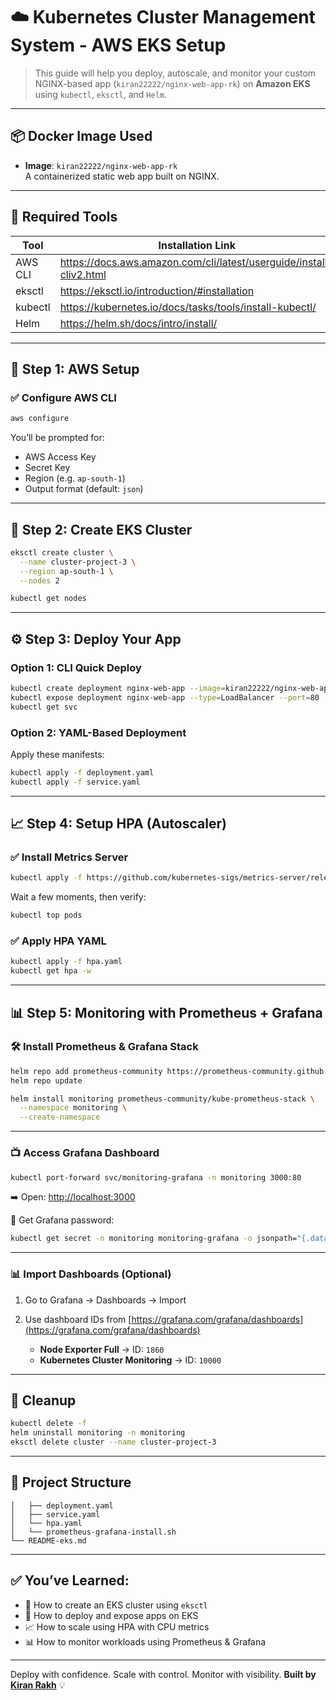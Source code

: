 # ☁️ Kubernetes Cluster Management System - AWS EKS Setup

> This guide will help you deploy, autoscale, and monitor your custom NGINX-based app (`kiran22222/nginx-web-app-rk`) on **Amazon EKS** using `kubectl`, `eksctl`, and `Helm`.

---

## 📦 Docker Image Used

- **Image**: `kiran22222/nginx-web-app-rk`  
A containerized static web app built on NGINX.

---

## 🧰 Required Tools

| Tool     | Installation Link |
|----------|-------------------|
| AWS CLI  | https://docs.aws.amazon.com/cli/latest/userguide/install-cliv2.html |
| eksctl   | https://eksctl.io/introduction/#installation |
| kubectl  | https://kubernetes.io/docs/tasks/tools/install-kubectl/ |
| Helm     | https://helm.sh/docs/intro/install/ |

---

## 🔧 Step 1: AWS Setup

### ✅ Configure AWS CLI

```bash
aws configure
````

You’ll be prompted for:

* AWS Access Key
* Secret Key
* Region (e.g. `ap-south-1`)
* Output format (default: `json`)

---

## 🚀 Step 2: Create EKS Cluster

```bash
eksctl create cluster \
  --name cluster-project-3 \
  --region ap-south-1 \
  --nodes 2

kubectl get nodes
```

---

## ⚙️ Step 3: Deploy Your App

### Option 1: CLI Quick Deploy

```bash
kubectl create deployment nginx-web-app --image=kiran22222/nginx-web-app-rk
kubectl expose deployment nginx-web-app --type=LoadBalancer --port=80
kubectl get svc
```

### Option 2: YAML-Based Deployment

Apply these manifests:

```bash
kubectl apply -f deployment.yaml
kubectl apply -f service.yaml
```

---

## 📈 Step 4: Setup HPA (Autoscaler)

### ✅ Install Metrics Server

```bash
kubectl apply -f https://github.com/kubernetes-sigs/metrics-server/releases/latest/download/components.yaml
```

Wait a few moments, then verify:

```bash
kubectl top pods
```

### ✅ Apply HPA YAML

```bash
kubectl apply -f hpa.yaml
kubectl get hpa -w
```

---

## 📊 Step 5: Monitoring with Prometheus + Grafana

### 🛠️ Install Prometheus & Grafana Stack

```bash
helm repo add prometheus-community https://prometheus-community.github.io/helm-charts
helm repo update

helm install monitoring prometheus-community/kube-prometheus-stack \
  --namespace monitoring \
  --create-namespace
```

---

### 📺 Access Grafana Dashboard

```bash
kubectl port-forward svc/monitoring-grafana -n monitoring 3000:80
```

➡️ Open: [http://localhost:3000](http://localhost:3000)

🔑 Get Grafana password:

```bash
kubectl get secret -n monitoring monitoring-grafana -o jsonpath="{.data.admin-password}" | base64 --decode
```

---

### 📊 Import Dashboards (Optional)

1. Go to Grafana → Dashboards → Import
2. Use dashboard IDs from [https://grafana.com/grafana/dashboards](https://grafana.com/grafana/dashboards)

   * **Node Exporter Full** → ID: `1860`
   * **Kubernetes Cluster Monitoring** → ID: `10000`

---

## 🧹 Cleanup

```bash
kubectl delete -f 
helm uninstall monitoring -n monitoring
eksctl delete cluster --name cluster-project-3
```

---

## 📁 Project Structure

```
│   ├── deployment.yaml
│   ├── service.yaml
│   └── hpa.yaml
│   └── prometheus-grafana-install.sh
└── README-eks.md
```

---

## ✅ You’ve Learned:

* 🔧 How to create an EKS cluster using `eksctl`
* 🚀 How to deploy and expose apps on EKS
* 📈 How to scale using HPA with CPU metrics
* 📊 How to monitor workloads using Prometheus & Grafana

---

Deploy with confidence. Scale with control. Monitor with visibility.
**Built by [Kiran Rakh](https://github.com/kiranrakh)** 💡

```
